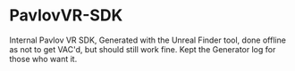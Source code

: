 # PavlovVR-SDK
Internal Pavlov VR SDK, Generated with the Unreal Finder tool, done offline as not to get VAC'd, but should still work fine. Kept the Generator log for those who want it.
